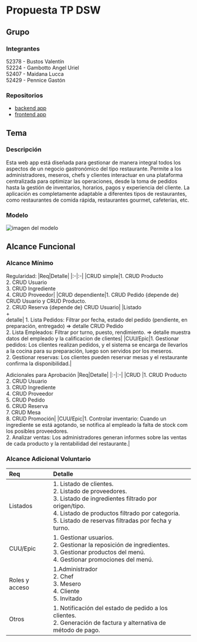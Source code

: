 # Propuesta TP DSW

## Grupo
### Integrantes
52378 - Bustos Valentín<br>
52224 - Gambotto Angel Uriel<br>
52407 - Maidana Lucca<br>
52429 - Pennice Gastón<br>

### Repositorios
* [backend app](https://github.com/valentinbustos03/backend-app)
* [frontend app](https://github.com/valentinbustos03/frontend-app)

## Tema
### Descripción
Esta web app está diseñada para gestionar de manera integral todos los aspectos de un negocio gastronómico del tipo restaurante. Permite a los administradores, meseros, chefs y clientes interactuar en una plataforma centralizada para optimizar las operaciones, desde la toma de pedidos hasta la gestión de inventarios, horarios, pagos y experiencia del cliente. La aplicación es completamente adaptable a diferentes tipos de restaurantes, como restaurantes de comida rápida, restaurantes gourmet, cafeterías, etc.

### Modelo
![imagen del modelo](https://drive.google.com/file/d/1rK0t4En1rSHVs8_-mXzjT-4S3bz_jKqy/view?usp=sharing)
<br>

## Alcance Funcional 

### Alcance Mínimo


Regularidad:
|Req|Detalle|
|:-|:-|
|CRUD simple|1. CRUD Producto<br>2. CRUD Usuario<br>3. CRUD Ingrediente<br>4. CRUD Proveedor|
|CRUD dependiente|1. CRUD Pedido {depende de} CRUD Usuario y CRUD Producto.<br>2. CRUD Reserva {depende de} CRUD Usuario|
|Listado<br>+<br>detalle| 1. Lista Pedidos: Filtrar por fecha, estado del pedido (pendiente, en preparación, entregado) => detalle CRUD Pedido<br> 2. Lista Empleados: Filtrar por turno, puesto, rendimiento. => detalle muestra datos del empleado y la calificacion de clientes|
|CUU/Epic|1. Gestionar pedidos: Los clientes realizan pedidos, y el sistema se encarga de llevarlos a la cocina para su preparación, luego son servidos por los meseros.<br>2. Gestionar reservas: Los clientes pueden reservar mesas y el restaurante confirma la disponibilidad.|
<br>

Adicionales para Aprobación
|Req|Detalle|
|:-|:-|
|CRUD |1. CRUD Producto<br>2. CRUD Usuario<br>3. CRUD Ingrediente<br>4. CRUD Proveedor<br>5. CRUD Pedido<br>6. CRUD Reserva<br>7. CRUD Mesa<br>8. CRUD Promoción|
|CUU/Epic|1. Controlar inventario: Cuando un ingrediente se está agotando, se notifica al empleado la falta de stock com los posibles proveedores.<br>2.  Analizar ventas: Los administradores generan informes sobre las ventas de cada producto y la rentabilidad del restaurante.|
<br>

### Alcance Adicional Voluntario
|Req|Detalle|
|:-|:-|
|Listados |1. Listado de clientes.<br>2. Listado de proveedores. <br>3. Listado de ingredientes filtrado por origen/tipo.<br>4. Listado de productos filtrado por categoria.<br>5. Listado de reservas filtradas por fecha y turno.|
|CUU/Epic|1. Gestionar usuarios.<br>2. Gestionar la reposición de ingredientes.<br>3. Gestionar productos del menú.<br>4. Gestionar promociones del menú.|
|Roles y acceso|1.Administrador<br>2. Chef<br>3. Mesero<br>4. Cliente<br>5. Invitado|
|Otros|1. Notificación del estado de pedido a los clientes. <br>2. Generación de factura y alternativa de método de pago.|

